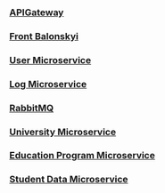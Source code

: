 ### [APIGateway](https://github.com/Nurkhan01/apigateway-balonskiy)
### [Front Balonskyi](https://github.com/Nurkhan01/front-balonskiy)
### [User Microservice](https://github.com/Nurkhan01/user-balonskiy)
### [Log Microservice](https://github.com/Nurkhan01/Log)
### [RabbitMQ](https://github.com/Nurkhan01/RabbitMq)
### [University Microservice](https://github.com/doszhvn/university_app)
### [Education Program Microservice](https://github.com/doszhvn/education_program_app)
### [Student Data Microservice](https://github.com/doszhvn/student_data_app)
